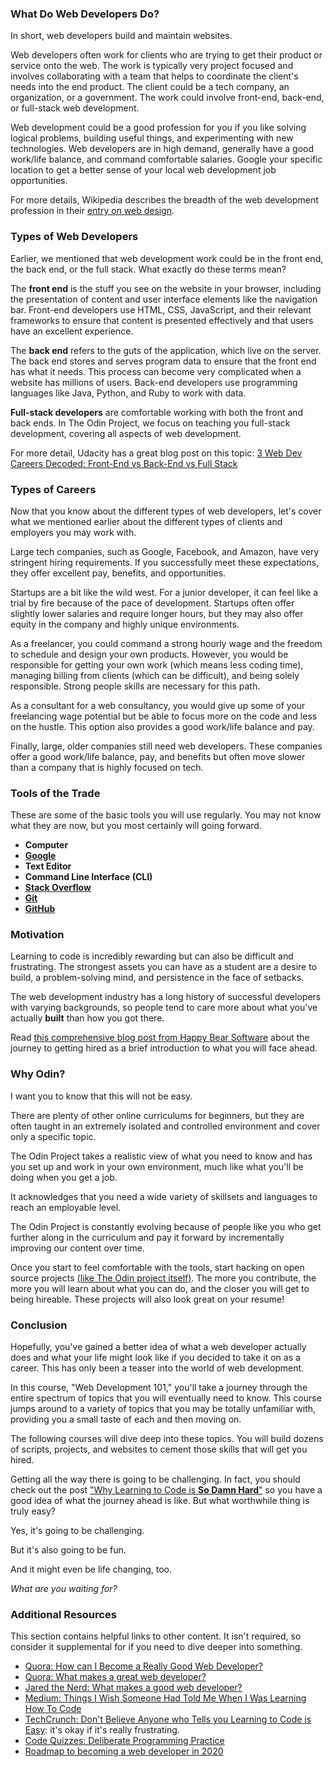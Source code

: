 ### What Do Web Developers Do?

In short, web developers build and maintain websites.

Web developers often work for clients who are trying to get their product or service onto the web.
The work is typically very project focused and involves collaborating with a team that helps to coordinate the client's needs into the end product. The client could be a tech company, an organization, or a government. The work could involve front-end, back-end, or full-stack web development.

Web development could be a good profession for you if you like solving logical problems, building useful things, and experimenting with new technologies.
Web developers are in high demand, generally have a good work/life balance, and command comfortable salaries. Google your specific location to get a better sense of your local web development job opportunities.

For more details, Wikipedia describes the breadth of the web development profession in their [entry on web design](https://en.wikipedia.org/wiki/Web_design).

### Types of Web Developers

Earlier, we mentioned that web development work could be in the front end, the back end, or the full stack. What exactly do these terms mean?

The **front end** is the stuff you see on the website in your browser, including the presentation of content and user interface elements like the navigation bar.
Front-end developers use HTML, CSS, JavaScript, and their relevant frameworks to ensure that content is presented effectively and that users have an excellent experience.

The **back end** refers to the guts of the application, which live on the server. The back end stores and serves program data to ensure that the front end has what it needs. This process can become very complicated when a website has millions of users.
Back-end developers use programming languages like Java, Python, and Ruby to work with data.

**Full-stack developers** are comfortable working with both the front and back ends. In The Odin Project, we focus on teaching you full-stack development, covering all aspects of web development.

For more detail, Udacity has a great blog post on this topic: [3 Web Dev Careers Decoded: Front-End vs Back-End vs Full Stack](http://blog.udacity.com/2014/12/front-end-vs-back-end-vs-full-stack-web-developers.html)

### Types of Careers

Now that you know about the different types of web developers, let's cover what we mentioned earlier about the different types of clients and employers you may work with.

Large tech companies, such as Google, Facebook, and Amazon, have very stringent hiring requirements. If you successfully meet these expectations, they offer excellent pay, benefits, and opportunities.

Startups are a bit like the wild west. For a junior developer, it can feel like a trial by fire because of the pace of development. Startups often offer slightly lower salaries and require longer hours, but they may also offer equity in the company and highly unique environments.

As a freelancer, you could command a strong hourly wage and the freedom to schedule and design your own products. However, you would be responsible for getting your own work (which means less coding time), managing billing from clients (which can be difficult), and being solely responsible. Strong people skills are necessary for this path.

As a consultant for a web consultancy, you would give up some of your freelancing wage potential but be able to focus more on the code and less on the hustle. This option also provides a good work/life balance and pay.

Finally, large, older companies still need web developers. These companies offer a good work/life balance, pay, and benefits but often move slower than a company that is highly focused on tech.

### Tools of the Trade

These are some of the basic tools you will use regularly. You may not know what they are now, but you most certainly will going forward.

* **Computer**
* **[Google](https://www.google.com/)**
* **Text Editor**
* **Command Line Interface (CLI)**
* **[Stack Overflow](http://stackoverflow.com/)**
* **[Git](https://git-scm.com/)**
* **[GitHub](https://github.com/)**

### Motivation

Learning to code is incredibly rewarding but can also be difficult and frustrating.
The strongest assets you can have as a student are a desire to build, a problem-solving mind, and persistence in the face of setbacks.

The web development industry has a long history of successful developers with varying backgrounds, so people tend to care more about what you've actually **built** than how you got there.

Read [this comprehensive blog post from Happy Bear Software](http://web.archive.org/web/20160925155912/http://www.happybearsoftware.com/how-to-get-a-programmer-job.html) about the journey to getting hired as a brief introduction to what you will face ahead.

### Why Odin?

I want you to know that this will not be easy.

There are plenty of other online curriculums for beginners, but they are often taught in an extremely isolated and controlled environment and cover only a specific topic.

The Odin Project takes a realistic view of what you need to know and has you set up and work in your own environment, much like what you'll be doing when you get a job.

It acknowledges that you need a wide variety of skillsets and languages to reach an employable level.

The Odin Project is constantly evolving because of people like you who get further along in the curriculum and pay it forward by incrementally improving our content over time.

Once you start to feel comfortable with the tools, start hacking on open source projects [(like The Odin project itself)](/contributing). The more you contribute, the more you will learn about what you can do, and the closer you will get to being hireable. These projects will also look great on your resume!

### Conclusion

Hopefully, you've gained a better idea of what a web developer actually does and what your life might look like if you decided to take it on as a career. This has only been a teaser into the world of web development.

In this course, "Web Development 101," you'll take a journey through the entire spectrum of topics that you will eventually need to know. This course jumps around to a variety of topics that you may be totally unfamiliar with, providing you a small taste of each and then moving on.

The following courses will dive deep into these topics. You will build dozens of scripts, projects, and websites to cement those skills that will get you hired.

Getting all the way there is going to be challenging. In fact, you should check out the post ["Why Learning to Code is **So Damn Hard**"](http://www.vikingcodeschool.com/posts/why-learning-to-code-is-so-damn-hard) so you have a good idea of what the journey ahead is like. But what worthwhile thing is truly easy?

Yes, it's going to be challenging.

But it's also going to be fun.

And it might even be life changing, too.

*What are you waiting for?*

### Additional Resources
This section contains helpful links to other content. It isn't required, so consider it supplemental for if you need to dive deeper into something.

* [Quora: How can I Become a Really Good Web Developer?](http://www.quora.com/Computer-Programming/How-can-I-become-a-really-good-Web-Developer-starting-from-now-at-age-20-before-age-25)
* [Quora: What makes a great web developer?](http://www.quora.com/What-makes-a-great-web-developer)
* [Jared the Nerd: What makes a good web developer?](http://jaredthenerd.com/2013/05/What-Makes-A-Good-Developer/)
* [Medium: Things I Wish Someone Had Told Me When I Was Learning How To Code](https://medium.com/learning-to-code/565fc9dcb329)
* [TechCrunch: Don't Believe Anyone who Tells you Learning to Code is Easy](http://techcrunch.com/2014/05/24/dont-believe-anyone-who-tells-you-learning-to-code-is-easy/): it's okay if it's really frustrating.
* [Code Quizzes: Deliberate Programming Practice](https://codequizzes.wordpress.com/2013/04/28/deliberate-programming-practice/)
* [Roadmap to becoming a web developer in 2020](https://github.com/kamranahmedse/developer-roadmap)
